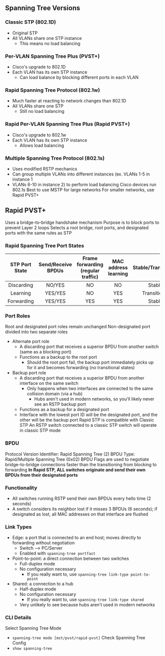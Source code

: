 ## Spanning Tree Versions
### Classic STP (802.1D)

- Original STP
- All VLANs share one STP instance
	- This means no load balancing
### Per-VLAN Spanning Tree Plus (PVST+)
- Cisco's upgrade to 802.1D
- Each VLAN has its own STP instance
	- Can load balance by blocking different ports in each VLAN
### Rapid Spanning Tree Protocol (802.1w)
- Much faster at reacting to network changes than 802.1D
- All VLANs share one STP
	- Still no load balancing
### Rapid Per-VLAN Spanning Tree Plus (Rapid PVST+)
- Cisco's upgrade to 802.1w
- Each VLAN has its own STP instance
	- Allows load balancing
### Multiple Spanning Tree Protocol (802.1s)
- Uses modified RSTP mechanics
- Can group multiple VLANs into different instances (ex. VLANs 1-5 in instance 1
- VLANs 6-10 in instance 2) to perform load balancing
Cisco devices run 802.1s
Best to use MSTP for large networks
For smaller networks, use Rapid PVST+
## Rapid PVST+
Uses a bridge-to-bridge handshake mechanism
Purpose is to block ports to prevent Layer 2 loops
Selects a root bridge, root ports, and designated ports with the same rules as STP
### Rapid Spanning Tree Port States
| STP Port State | Send/Receive BPDUs | Frame forwarding (regular traffic) | MAC address learning | Stable/Transitional |
| :--: | :--: | :--: | :--: | :--: |
| Discarding | NO/YES | NO | NO | Stable |
| Learning | YES/YES | NO | YES | Transitional |
| Forwarding | YES/YES | YES | YES | Stable |
### Port Roles
Root and designated port roles remain unchanged
Non-designated port divided into two separate roles
- Alternate port role
	- A discarding port that receives a superior BPDU from another switch (same as a blocking port)
	- Functions as a backup to the root port
		- Should the root port fail, the backup port immediately picks up for it and becomes forwarding (no transitional states)
- Backup port role
	- A discarding port that receives a superior BPDU from another interface on the same switch
		- Only happens when two interfaces are connected to the same collision domain (via a hub)
			- Hubs aren't used in modern networks, so you'll likely never see an RSTP backup port
	- Functions as a backup for a designated port
	- Interface with the lowest port ID will be the designated port, and the other will be the backup port
Rapid STP is compatible with Classic STP
	An RSTP switch connected to a classic STP switch will operate in classic STP mode
### BPDU
Protocol Version Identifier: Rapid Spanning Tree (2)
BPDU Type: Rapid/Multiple Spanning Tree (0x02)
BPDU Flags are used to negotiate bridge-to-bridge connections faster than the transitioning from blocking to forwarding
**In Rapid STP, ALL switches originate and send their own BPDUs from their designated ports**

### Functionality
- All switches running RSTP send their own BPDUs every hello time (2 seconds)
- A switch considers its neighbor lost if it misses 3 BPDUs (6 seconds); if designated as lost, all MAC addresses on that interface are flushed

### Link Types
- Edge: a port that is connected to an end host; moves directly to forwarding without negotiation
	- Switch --> PC/Server
	- Enabled with ```spanning-tree portfast```
- Point-to-point: a direct connection between two switches
	- Full-duplex mode
	- No configuration necessary
		- If you really want to, use ```spanning-tree link-type point-to-point```
- Shared: a connection to a hub
	- Half-duplex mode
	- No configuration necessary
		- If you really want to, use ```spanning-tree link-type shared```
	- Very unlikely to see because hubs aren't used in modern networks
### CLI Details
Select Spanning Tree Mode
- ```spanning-tree mode [mst/pvst/rapid-pvst]```
Check Spanning Tree Config
- ```show spanning-tree```